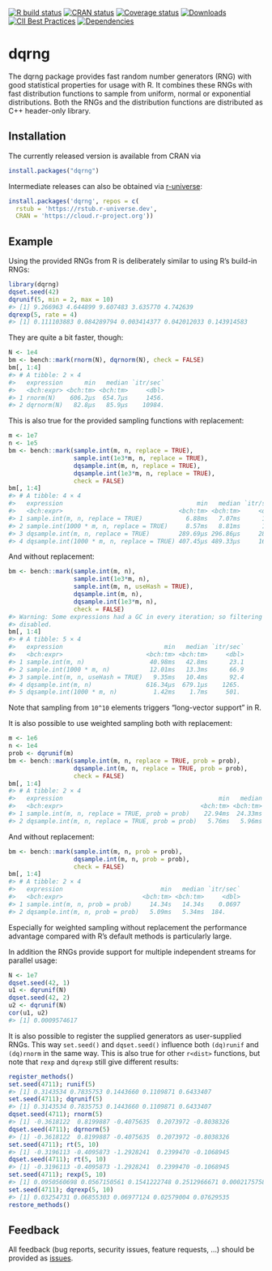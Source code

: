 
<!-- README.md is generated from README.Rmd. Please edit that file -->

[![R build
status](https://github.com/daqana/dqrng/workflows/R-CMD-check/badge.svg)](https://github.com/daqana/dqrng/actions)
[![CRAN
status](https://www.r-pkg.org/badges/version/dqrng)](https://cran.r-project.org/package=dqrng)
[![Coverage
status](https://codecov.io/gh/daqana/dqrng/branch/main/graph/badge.svg)](https://app.codecov.io/github/daqana/dqrng?branch=main)
[![Downloads](https://cranlogs.r-pkg.org/badges/dqrng?color=brightgreen)](https://www.r-pkg.org/pkg/dqrng)
[![CII Best
Practices](https://bestpractices.coreinfrastructure.org/projects/2157/badge)](https://bestpractices.coreinfrastructure.org/projects/2157)
[![Dependencies](https://tinyverse.netlify.com/badge/dqrng)](https://cran.r-project.org/package=dqrng)

# dqrng

The dqrng package provides fast random number generators (RNG) with good
statistical properties for usage with R. It combines these RNGs with
fast distribution functions to sample from uniform, normal or
exponential distributions. Both the RNGs and the distribution functions
are distributed as C++ header-only library.

## Installation

The currently released version is available from CRAN via

``` r
install.packages("dqrng")
```

Intermediate releases can also be obtained via
[r-universe](https://rstub.r-universe.dev/dqrng):

``` r
install.packages('dqrng', repos = c(
  rstub = 'https://rstub.r-universe.dev',
  CRAN = 'https://cloud.r-project.org'))
```

## Example

Using the provided RNGs from R is deliberately similar to using R’s
build-in RNGs:

``` r
library(dqrng)
dqset.seed(42)
dqrunif(5, min = 2, max = 10)
#> [1] 9.266963 4.644899 9.607483 3.635770 4.742639
dqrexp(5, rate = 4)
#> [1] 0.111103883 0.084289794 0.003414377 0.042012033 0.143914583
```

They are quite a bit faster, though:

``` r
N <- 1e4
bm <- bench::mark(rnorm(N), dqrnorm(N), check = FALSE)
bm[, 1:4]
#> # A tibble: 2 × 4
#>   expression      min   median `itr/sec`
#>   <bch:expr> <bch:tm> <bch:tm>     <dbl>
#> 1 rnorm(N)    606.2µs  654.7µs     1456.
#> 2 dqrnorm(N)   82.8µs   85.9µs    10984.
```

This is also true for the provided sampling functions with replacement:

``` r
m <- 1e7
n <- 1e5
bm <- bench::mark(sample.int(m, n, replace = TRUE),
                  sample.int(1e3*m, n, replace = TRUE),
                  dqsample.int(m, n, replace = TRUE),
                  dqsample.int(1e3*m, n, replace = TRUE),
                  check = FALSE)
bm[, 1:4]
#> # A tibble: 4 × 4
#>   expression                                     min   median `itr/sec`
#>   <bch:expr>                                <bch:tm> <bch:tm>     <dbl>
#> 1 sample.int(m, n, replace = TRUE)            6.88ms   7.07ms      140.
#> 2 sample.int(1000 * m, n, replace = TRUE)     8.57ms   8.81ms      112.
#> 3 dqsample.int(m, n, replace = TRUE)        289.69µs 296.86µs     2834.
#> 4 dqsample.int(1000 * m, n, replace = TRUE) 407.45µs 489.33µs     1645.
```

And without replacement:

``` r
bm <- bench::mark(sample.int(m, n),
                  sample.int(1e3*m, n),
                  sample.int(m, n, useHash = TRUE),
                  dqsample.int(m, n),
                  dqsample.int(1e3*m, n),
                  check = FALSE)
#> Warning: Some expressions had a GC in every iteration; so filtering is
#> disabled.
bm[, 1:4]
#> # A tibble: 5 × 4
#>   expression                            min   median `itr/sec`
#>   <bch:expr>                       <bch:tm> <bch:tm>     <dbl>
#> 1 sample.int(m, n)                  40.98ms   42.8ms      23.1
#> 2 sample.int(1000 * m, n)           12.01ms   13.3ms      66.9
#> 3 sample.int(m, n, useHash = TRUE)   9.35ms   10.4ms      92.4
#> 4 dqsample.int(m, n)               616.34µs  679.1µs    1265. 
#> 5 dqsample.int(1000 * m, n)          1.42ms    1.7ms     501.
```

Note that sampling from `10^10` elements triggers “long-vector support”
in R.

It is also possible to use weighted sampling both with replacement:

``` r
m <- 1e6
n <- 1e4
prob <- dqrunif(m)
bm <- bench::mark(sample.int(m, n, replace = TRUE, prob = prob),
                  dqsample.int(m, n, replace = TRUE, prob = prob),
                  check = FALSE)
bm[, 1:4]
#> # A tibble: 2 × 4
#>   expression                                           min   median `itr/sec`
#>   <bch:expr>                                      <bch:tm> <bch:tm>     <dbl>
#> 1 sample.int(m, n, replace = TRUE, prob = prob)    22.94ms  24.33ms      39.8
#> 2 dqsample.int(m, n, replace = TRUE, prob = prob)   5.76ms   5.96ms     166.
```

And without replacement:

``` r
bm <- bench::mark(sample.int(m, n, prob = prob),
                  dqsample.int(m, n, prob = prob),
                  check = FALSE)
bm[, 1:4]
#> # A tibble: 2 × 4
#>   expression                           min   median `itr/sec`
#>   <bch:expr>                      <bch:tm> <bch:tm>     <dbl>
#> 1 sample.int(m, n, prob = prob)     14.34s   14.34s    0.0697
#> 2 dqsample.int(m, n, prob = prob)   5.09ms   5.34ms  184.
```

Especially for weighted sampling without replacement the performance
advantage compared with R’s default methods is particularly large.

In addition the RNGs provide support for multiple independent streams
for parallel usage:

``` r
N <- 1e7
dqset.seed(42, 1)
u1 <- dqrunif(N)
dqset.seed(42, 2)
u2 <- dqrunif(N)
cor(u1, u2)
#> [1] 0.0009574617
```

It is also possible to register the supplied generators as user-supplied
RNGs. This way `set.seed()` and `dqset.seed()` influence both
`(dq)runif` and `(dq)rnorm` in the same way. This is also true for other
`r<dist>` functions, but note that `rexp` and `dqrexp` still give
different results:

``` r
register_methods()
set.seed(4711); runif(5)
#> [1] 0.3143534 0.7835753 0.1443660 0.1109871 0.6433407
set.seed(4711); dqrunif(5)
#> [1] 0.3143534 0.7835753 0.1443660 0.1109871 0.6433407
dqset.seed(4711); rnorm(5)
#> [1] -0.3618122  0.8199887 -0.4075635  0.2073972 -0.8038326
dqset.seed(4711); dqrnorm(5)
#> [1] -0.3618122  0.8199887 -0.4075635  0.2073972 -0.8038326
set.seed(4711); rt(5, 10)
#> [1] -0.3196113 -0.4095873 -1.2928241  0.2399470 -0.1068945
dqset.seed(4711); rt(5, 10)
#> [1] -0.3196113 -0.4095873 -1.2928241  0.2399470 -0.1068945
set.seed(4711); rexp(5, 10)
#> [1] 0.0950560698 0.0567150561 0.1541222748 0.2512966671 0.0002175758
set.seed(4711); dqrexp(5, 10)
#> [1] 0.03254731 0.06855303 0.06977124 0.02579004 0.07629535
restore_methods()
```

## Feedback

All feedback (bug reports, security issues, feature requests, …) should
be provided as [issues](https://github.com/daqana/dqrng/issues).
